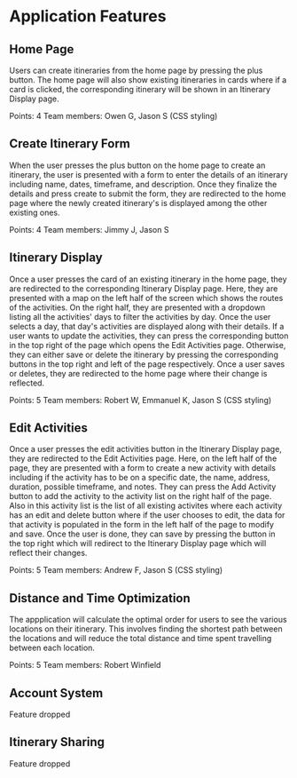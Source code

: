 # Application Features


## Home Page
Users can create itineraries from the home page by pressing the plus button. The home page will also show existing itineraries in cards where if a card is clicked, the corresponding itinerary will be shown in an Itinerary Display page.

Points: 4
Team members: Owen G, Jason S (CSS styling)

## Create Itinerary Form
When the user presses the plus button on the home page to create an itinerary, the user is presented with a form to enter the details of an itinerary including name, dates, timeframe, and description. Once they finalize the details and press create to submit the form, they are redirected to the home page where the newly created itinerary's is displayed among the other existing ones.

Points: 4
Team members: Jimmy J, Jason S

## Itinerary Display
Once a user presses the card of an existing itinerary in the home page, they are redirected to the corresponding Itinerary Display page. Here, they are presented with a map on the left half of the screen which shows the routes of the activities. On the right half, they are presented with a dropdown listing all the activities' days to filter the activities by day. Once the user selects a day, that day's activities are displayed along with their details. If a user wants to update the activities, they can press the corresponding button in the top right of the page which opens the Edit Activities page. Otherwise, they can either save or delete the itinerary by pressing the corresponding buttons in the top right and left of the page respectively. Once a user saves or deletes, they are redirected to the home page where their change is reflected.

Points: 5
Team members: Robert W, Emmanuel K, Jason S (CSS styling)

## Edit Activities
Once a user presses the edit activities button in the Itinerary Display page, they are redirected to the Edit Activities page. Here, on the left half of the page, they are presented with a form to create a new activity with details including if the activity has to be on a specific date, the name, address, duration, possible timeframe, and notes. They can press the Add Activity button to add the activity to the activity list on the right half of the page. Also in this activity list is the list of all existing activites where each activity has an edit and delete button where if the user chooses to edit, the data for that activity is populated in the form in the left half of the page to modify and save. Once the user is done, they can save by pressing the button in the top right which will redirect to the Itinerary Display page which will reflect their changes.

Points: 5
Team members: Andrew F, Jason S (CSS styling)

## Distance and Time Optimization
The appplication will calculate the optimal order for users to see the various locations on their itinerary. This involves finding the shortest path between the locations and will reduce the total distance and time spent travelling between each location.

Points: 5
Team members: Robert Winfield

## Account System
Feature dropped

## Itinerary Sharing
Feature dropped
